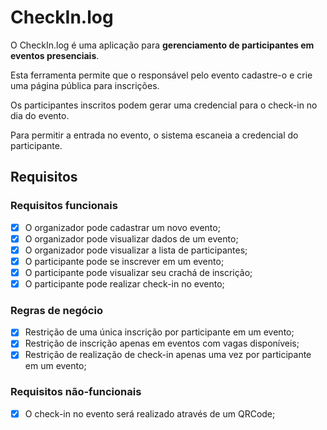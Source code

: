 # CheckIn.log

O CheckIn.log é uma aplicação para **gerenciamento de participantes em eventos presenciais**.

Esta ferramenta permite que o responsável pelo evento cadastre-o e crie uma página pública para inscrições.

Os participantes inscritos podem gerar uma credencial para o check-in no dia do evento.

Para permitir a entrada no evento, o sistema escaneia a credencial do participante.

## Requisitos

### Requisitos funcionais

- [x] O organizador pode cadastrar um novo evento;
- [x] O organizador pode visualizar dados de um evento;
- [x] O organizador pode visualizar a lista de participantes; 
- [x] O participante pode se inscrever em um evento;
- [x] O participante pode visualizar seu crachá de inscrição;
- [x] O participante pode realizar check-in no evento;

### Regras de negócio

- [x] Restrição de uma única inscrição por participante em um evento;
- [x] Restrição de inscrição apenas em eventos com vagas disponíveis;
- [x] Restrição de realização de check-in apenas uma vez por participante em um evento;

### Requisitos não-funcionais

- [x] O check-in no evento será realizado através de um QRCode;